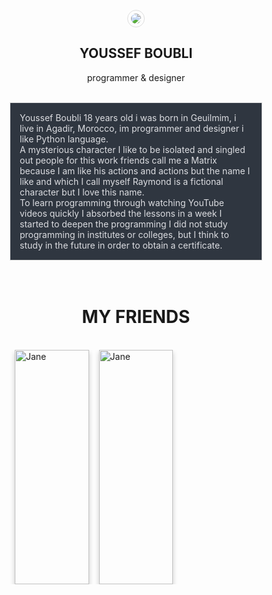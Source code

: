 <style type="text/css">
	*{}
	#name:hover{color: #00a8ff}
	.drrT{ border: 1px solid #DDD; background: #2f3640; color: #dcdde1; padding: 5px}
	#AsA:hover{transform: rotate(1000deg); border: 1px #00a8ff}
	html {
  box-sizing: border-box;
}

*, *:before, *:after {
  box-sizing: inherit;
}

.column {
  float: left;
  width: 33.3%;
  height: 375px ;
  margin-bottom: 16px;
  padding: 0 8px;
}

@media screen and (max-width: 650px) {
  .column {
    width: 100%;
    display: block;
  }
}

.card {
  box-shadow: 0 4px 8px 0 rgba(0, 0, 0, 0.2);
}

.container {
  padding: 0 16px;
}

.container::after, .row::after {
  content: "";
  clear: both;
  display: table;
}

.title {
  color: grey;
}

.button {
  border: none;
  outline: 0;
  display: inline-block;
  padding: 8px;
  color: white;
  background-color: #00a8ff;
  text-align: center;
  cursor: pointer;
  width: 100%;
}

.button:hover {
  background-color: #0097e6;
}
</style>
<br />
<center><img id="AsA" style="border-radius: 50%;  border: 1px solid #ddd;  padding: 5px;" src="https://avatars0.githubusercontent.com/u/26576840?s=460&v=4">
<h2 id="name">YOUSSEF BOUBLI</h2>
<p>programmer & designer</p>
<br />

<div class="drrT">
	<p style="text-align: left;margin: 10px">Youssef Boubli 18 years old i was born in Geuilmim, i live in Agadir, Morocco, im programmer and designer i like Python language. <br /> 
		A mysterious character I like to be isolated and singled out people for this work friends call me a Matrix because I am like his actions and actions but the name I like and which I call myself Raymond is a fictional character but I love this name. <br />
		To learn programming through watching YouTube videos quickly I absorbed the lessons in a week I started to deepen the programming I did not study programming in institutes or colleges, but I think to study in the future in order to obtain a certificate. <br />
	</p>
</div>
</center>

<br />
<br />
<center><h1>MY FRIENDS</h1></center>
<br />
<div class="row">

  <div class="column">
    <div class="card">
      <img src="https://scontent-mrs1-1.xx.fbcdn.net/v/t1.0-9/46503623_887623011628525_1588566531430678528_n.jpg?_nc_cat=111&_nc_eui2=AeHr3zaxS291lxlA7DwWgiIz1iGCjLMfHw6VPAHQ3Iti0d2RppxIQKYKaT45p32DLepA0UsA02JrfpE3yhJVWRbq9EsmhUoTP2aBEP3vsdTuUQ&_nc_ht=scontent-mrs1-1.xx&oh=2b15e7ddb917367570bebdd74a8a5aaa&oe=5CB8BE55" alt="Jane" style="width:100%">
      <div class="container">
        <center><h4>Taib Kouriane</h4></center>
        <center><p class="title">BOULJNON</p></center><br />
        <p><button class="button"><a style="color: #FFF" target="__new" href="https://www.facebook.com/taib.kour">Contact</a></button></p><br />
      </div>
    </div>
  </div>

  <div class="column">
    <div class="card">
      <img src="https://scontent-mrs1-1.xx.fbcdn.net/v/t1.0-9/44379854_1922412427852139_494396228063199232_n.jpg?_nc_cat=110&_nc_ht=scontent-mrs1-1.xx&oh=3d3f468c39544d83a61d7dc663edb8e1&oe=5CB987B3" alt="Jane" style="width:100%">
      <div class="container">
        <center><h4>Yassin Raîs</h4></center>
        <center><p class="title">FULL STACK DEVELOPER</p></center><br />
        <p><button class="button"><a style="color: #FFF" target="__new" href="https://www.facebook.com/Yassin.yassmail.y.sous?epa=SEARCH_BOX">Contact</a></button></p><br />
      </div>
    </div>
  </div>

</div>
